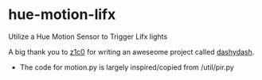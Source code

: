 # hue-motion-lifx
Utilize a Hue Motion Sensor to Trigger Lifx lights


A big thank you to [z1c0](https://github.com/z1c0) for writing an aweseome project called [dashydash](https://github.com/z1c0/dashydash).
- The code for motion.py is largely inspired/copied from /util/pir.py